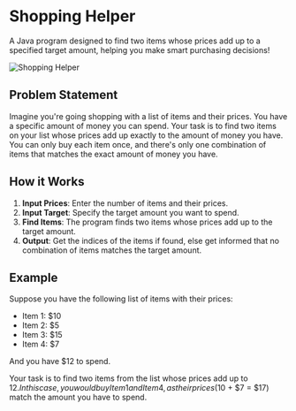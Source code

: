 # Shopping Helper

A Java program designed to find two items whose prices add up to a specified target amount, helping you make smart purchasing decisions!

![Shopping Helper](https://c8.alamy.com/comp/2K2CG0R/which-one-am-i-supposed-to-get-a-young-man-with-his-hands-in-his-hair-looking-confused-2K2CG0R.jpg)

## Problem Statement

Imagine you're going shopping with a list of items and their prices. You have a specific amount of money you can spend. Your task is to find two items on your list whose prices add up exactly to the amount of money you have. You can only buy each item once, and there's only one combination of items that matches the exact amount of money you have.

## How it Works

1. **Input Prices**: Enter the number of items and their prices.
2. **Input Target**: Specify the target amount you want to spend.
3. **Find Items**: The program finds two items whose prices add up to the target amount.
4. **Output**: Get the indices of the items if found, else get informed that no combination of items matches the target amount.

## Example

Suppose you have the following list of items with their prices:

- Item 1: $10
- Item 2: $5
- Item 3: $15
- Item 4: $7

And you have $12 to spend.

Your task is to find two items from the list whose prices add up to $12. In this case, you would buy Item 1 and Item 4, as their prices ($10 + $7 = $17) match the amount you have to spend.

